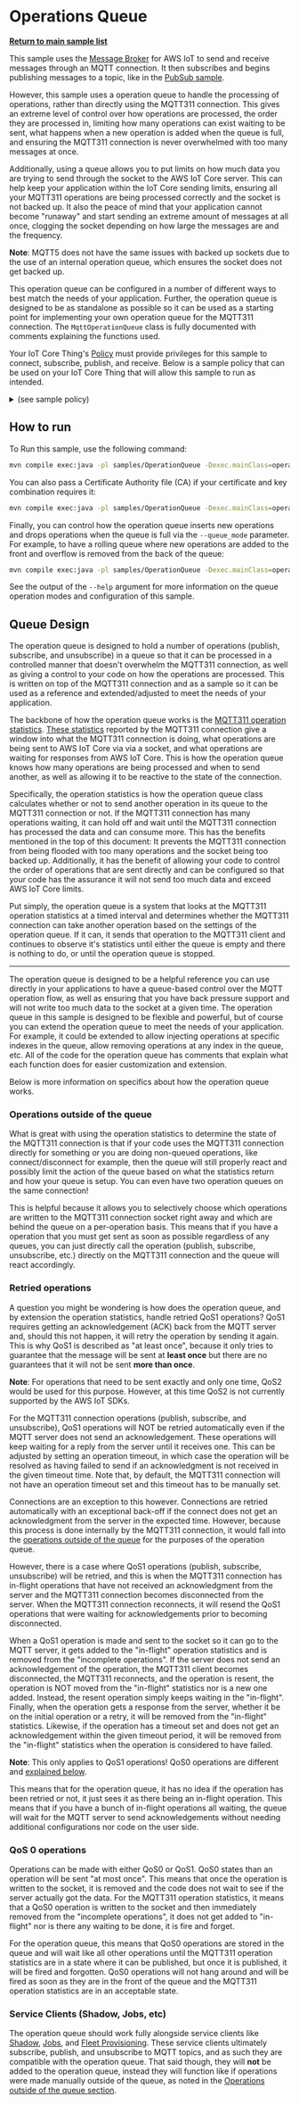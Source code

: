 # Operations Queue

[**Return to main sample list**](../README.md)

This sample uses the
[Message Broker](https://docs.aws.amazon.com/iot/latest/developerguide/iot-message-broker.html)
for AWS IoT to send and receive messages through an MQTT connection. It then subscribes and begins publishing messages to a topic, like in the [PubSub sample](../BasicPubSub/README.md).

However, this sample uses a operation queue to handle the processing of operations, rather than directly using the MQTT311 connection. This gives an extreme level of control over how operations are processed, the order they are processed in, limiting how many operations can exist waiting to be sent, what happens when a new operation is added when the queue is full, and ensuring the MQTT311 connection is never overwhelmed with too many messages at once.

Additionally, using a queue allows you to put limits on how much data you are trying to send through the socket to the AWS IoT Core server. This can help keep your application within the IoT Core sending limits, ensuring all your MQTT311 operations are being processed correctly and the socket is not backed up. It also the peace of mind that your application cannot become "runaway" and start sending an extreme amount of messages at all once, clogging the socket depending on how large the messages are and the frequency.

**Note**: MQTT5 does not have the same issues with backed up sockets due to the use of an internal operation queue, which ensures the socket does not get backed up.

This operation queue can be configured in a number of different ways to best match the needs of your application. Further, the operation queue is designed to be as standalone as possible so it can be used as a starting point for implementing your own operation queue for the MQTT311 connection. The `MqttOperationQueue` class is fully documented with comments explaining the functions used.

Your IoT Core Thing's [Policy](https://docs.aws.amazon.com/iot/latest/developerguide/iot-policies.html) must provide privileges for this sample to connect, subscribe, publish, and receive. Below is a sample policy that can be used on your IoT Core Thing that will allow this sample to run as intended.

<details>
<summary>(see sample policy)</summary>
<pre>
{
  "Version": "2012-10-17",
  "Statement": [
    {
      "Effect": "Allow",
      "Action": [
        "iot:Publish",
        "iot:Receive"
      ],
      "Resource": [
        "arn:aws:iot:<b>region</b>:<b>account</b>:topic/test/topic/*"
      ]
    },
    {
      "Effect": "Allow",
      "Action": [
        "iot:Subscribe"
      ],
      "Resource": [
        "arn:aws:iot:<b>region</b>:<b>account</b>:topicfilter/test/topic/*"
      ]
    },
    {
      "Effect": "Allow",
      "Action": [
        "iot:Connect"
      ],
      "Resource": [
        "arn:aws:iot:<b>region</b>:<b>account</b>:client/test-*"
      ]
    }
  ]
}
</pre>

Replace with the following with the data from your AWS account:
* `<region>`: The AWS IoT Core region where you created your AWS IoT Core thing you wish to use with this sample. For example `us-east-1`.
* `<account>`: Your AWS IoT Core account ID. This is the set of numbers in the top right next to your AWS account name when using the AWS IoT Core website.

Note that in a real application, you may want to avoid the use of wildcards in your ClientID or use them selectively. Please follow best practices when working with AWS on production applications using the SDK. Also, for the purposes of this sample, please make sure your policy allows a client ID of `test-*` to connect or use `--client_id <client ID here>` to send the client ID your policy supports.

</details>

## How to run

To Run this sample, use the following command:

```sh
mvn compile exec:java -pl samples/OperationQueue -Dexec.mainClass=operationqueue.OperationQueue -Dexec.args="--endpoint <endpoint> --cert <path to certificate> --key <path to private key>"
```

You can also pass a Certificate Authority file (CA) if your certificate and key combination requires it:

```sh
mvn compile exec:java -pl samples/OperationQueue -Dexec.mainClass=operationqueue.OperationQueue -Dexec.args="--endpoint <endpoint> --cert <path to certificate> --key <path to private key> --ca_file <path to CA file>"
```

Finally, you can control how the operation queue inserts new operations and drops operations when the queue is full via the `--queue_mode` parameter. For example, to have a rolling queue where new operations are added to the front and overflow is removed from the back of the queue:

```sh
mvn compile exec:java -pl samples/OperationQueue -Dexec.mainClass=operationqueue.OperationQueue -Dexec.args="--endpoint <endpoint> --cert <path to certificate> --key <path to private key> --queue_mode 1"
```

See the output of the `--help` argument for more information on the queue operation modes and configuration of this sample.


## Queue Design

The operation queue is designed to hold a number of operations (publish, subscribe, and unsubscribe) in a queue so that it can be processed in a controlled manner that doesn't overwhelm the MQTT311 connection, as well as giving a control to your code on how the operations are processed. This is written on top of the MQTT311 connection and as a sample so it can be used as a reference and extended/adjusted to meet the needs of your application.

The backbone of how the operation queue works is the [MQTT311 operation statistics](https://awslabs.github.io/aws-crt-java/software/amazon/awssdk/crt/mqtt/MqttClientConnection.html#getOperationStatistics()). [These statistics](https://awslabs.github.io/aws-crt-java/software/amazon/awssdk/crt/mqtt/MqttClientConnectionOperationStatistics.html) reported by the MQTT311 connection give a window into what the MQTT311 connection is doing, what operations are being sent to AWS IoT Core via via a socket, and what operations are waiting for responses from AWS IoT Core. This is how the operation queue knows how many operations are being processed and when to send another, as well as allowing it to be reactive to the state of the connection.

Specifically, the operation statistics is how the operation queue class calculates whether or not to send another operation in its queue to the MQTT311 connection or not. If the MQTT311 connection has many operations waiting, it can hold off and wait until the MQTT311 connection has processed the data and can consume more. This has the benefits mentioned in the top of this document: It prevents the MQTT311 connection from being flooded with too many operations and the socket being too backed up. Additionally, it has the benefit of allowing your code to control the order of operations that are sent directly and can be configured so that your code has the assurance it will not send too much data and exceed AWS IoT Core limits.

Put simply, the operation queue is a system that looks at the MQTT311 operation statistics at a timed interval and determines whether the MQTT311 connection can take another operation based on the settings of the operation queue. If it can, it sends that operation to the MQTT311 client and continues to observe it's statistics until either the queue is empty and there is nothing to do, or until the operation queue is stopped.

___________

The operation queue is designed to be a helpful reference you can use directly in your applications to have a queue-based control over the MQTT operation flow, as well as ensuring that you have back pressure support and will not write too much data to the socket at a given time. The operation queue in this sample is designed to be flexible and powerful, but of course you can extend the operation queue to meet the needs of your application. For example, it could be extended to allow injecting operations at specific indexes in the queue, allow removing operations at any index in the queue, etc. All of the code for the operation queue has comments that explain what each function does for easier customization and extension.

Below is more information on specifics about how the operation queue works.

### Operations outside of the queue

What is great with using the operation statistics to determine the state of the MQTT311 connection is that if your code uses the MQTT311 connection directly for something or you are doing non-queued operations, like connect/disconnect for example, then the queue will still properly react and possibly limit the action of the queue based on what the statistics return and how your queue is setup. You can even have two operation queues on the same connection!

This is helpful because it allows you to selectively choose which operations are written to the MQTT311 connection socket right away and which are behind the queue on a per-operation basis. This means that if you have a operation that you must get sent as soon as possible regardless of any queues, you can just directly call the operation (publish, subscribe, unsubscribe, etc.) directly on the MQTT311 connection and the queue will react accordingly.

### Retried operations

A question you might be wondering is how does the operation queue, and by extension the operation statistics, handle retried QoS1 operations? QoS1 requires getting an acknowledgement (ACK) back from the MQTT server and, should this not happen, it will retry the operation by sending it again. This is why QoS1 is described as "at least once", because it only tries to guarantee that the message will be sent at **least once** but there are no guarantees that it will not be sent **more than once**.

**Note**: For operations that need to be sent exactly and only one time, QoS2 would be used for this purpose. However, at this time QoS2 is not currently supported by the AWS IoT SDKs.

For the MQTT311 connection operations (publish, subscribe, and unsubscribe), QoS1 operations will NOT be retried automatically even if the MQTT server does not send an acknowledgement. These operations will keep waiting for a reply from the server until it receives one. This can be adjusted by setting an operation timeout, in which case the operation will be resolved as having failed to send if an acknowledgment is not received in the given timeout time. Note that, by default, the MQTT311 connection will not have an operation timeout set and this timeout has to be manually set.

Connections are an exception to this however. Connections are retried automatically with an exceptional back-off if the connect does not get an acknowledgment from the server in the expected time. However, because this process is done internally by the MQTT311 connection, it would fall into the [operations outside of the queue](#operations-outside-of-the-queue) for the purposes of the operation queue.

However, there is a case where QoS1 operations (publish, subscribe, unsubscribe) will be retried, and this is when the MQTT311 connection has in-flight operations that have not received an acknowledgment from the server and the MQTT311 connection becomes disconnected from the server. When the MQTT311 connection reconnects, it will resend the QoS1 operations that were waiting for acknowledgements prior to becoming disconnected.

When a QoS1 operation is made and sent to the socket so it can go to the MQTT server, it gets added to the "in-flight" operation statistics and is removed from the "incomplete operations". If the server does not send an acknowledgement of the operation, the MQTT311 client becomes disconnected, the MQTT311 reconnects, and the operation is resent, the operation is NOT moved from the "in-flight" statistics nor is a new one added. Instead, the resent operation simply keeps waiting in the "in-flight". Finally, when the operation gets a response from the server, whether it be on the initial operation or a retry, it will be removed from the "in-flight" statistics. Likewise, if the operation has a timeout set and does not get an acknowledgement within the given timeout period, it will be removed from the "in-flight" statistics when the operation is considered to have failed.

**Note**: This only applies to QoS1 operations! QoS0 operations are different and [explained below](#qos-0-operations).

This means that for the operation queue, it has no idea if the operation has been retried or not, it just sees it as there being an in-flight operation. This means that if you have a bunch of in-flight operations all waiting, the queue will wait for the MQTT server to send acknowledgements without needing additional configurations nor code on the user side.

### QoS 0 operations

Operations can be made with either QoS0 or QoS1. QoS0 states than an operation will be sent "at most once". This means that once the operation is written to the socket, it is removed and the code does not wait to see if the server actually got the data. For the MQTT311 operation statistics, it means that a QoS0 operation is written to the socket and then immediately removed from the "incomplete operations", it does not get added to "in-flight" nor is there any waiting to be done, it is fire and forget.

For the operation queue, this means that QoS0 operations are stored in the queue and will wait like all other operations until the MQTT311 operation statistics are in a state where it can be published, but once it is published, it will be fired and forgotten. QoS0 operations will not hang around and will be fired as soon as they are in the front of the queue and the MQTT311 operation statistics are in an acceptable state.

### Service Clients (Shadow, Jobs, etc)

The operation queue should work fully alongside service clients like [Shadow](../Shadow/README.md), [Jobs](../Jobs/README.md), and [Fleet Provisioning](../Identity/README.md). These service clients ultimately subscribe, publish, and unsubscribe to MQTT topics, and as such they are compatible with the operation queue. That said though, they will **not** be added to the operation queue, instead they will function like if operations were made manually outside of the queue, as noted in the [Operations outside of the queue section](#operations-outside-of-the-queue).
